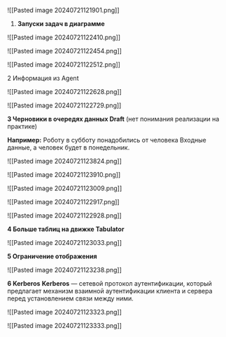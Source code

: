 


![[Pasted image 20240721121901.png]]

1. **Запуски задач в диаграмме**


![[Pasted image 20240721122410.png]]



![[Pasted image 20240721122454.png]]



![[Pasted image 20240721122512.png]]


2 Информация из Agent



![[Pasted image 20240721122628.png]]




![[Pasted image 20240721122729.png]]




**3 Черновики в очередях данных Draft**  (нет понимания реализации на практике)

**Например:**
Роботу в субботу понадобились от человека Входные данные, а человек будет в понедельник.

![[Pasted image 20240721123824.png]]

![[Pasted image 20240721123910.png]]


![[Pasted image 20240721123009.png]]

![[Pasted image 20240721122917.png]]



![[Pasted image 20240721122928.png]]


**4 Больше таблиц на движке Tabulator**

![[Pasted image 20240721123033.png]]



**5 Ограничение отображения**



![[Pasted image 20240721123238.png]]


**6 Kerberos** 
**Kerberos** — сетевой протокол аутентификации, который предлагает механизм взаимной аутентификации клиента и сервера перед установлением связи между ними.


![[Pasted image 20240721123323.png]]



![[Pasted image 20240721123333.png]]